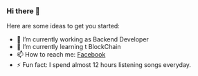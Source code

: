 ### Hi there 👋



Here are some ideas to get you started:

- 🔭 I’m currently working as Backend Developer
- 🌱 I’m currently learning t BlockChain
- 📫 How to reach me: [Facebook](https://www.facebook.com/armanferdousbijoy/)
- ⚡ Fun fact: I spend almost 12 hours listening songs everyday.

